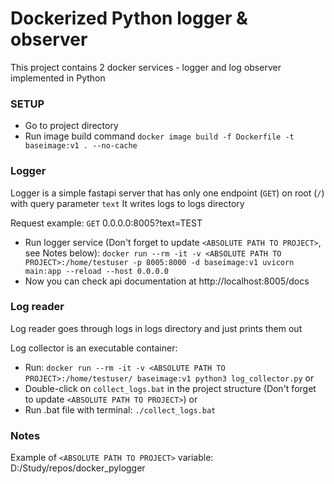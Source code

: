 # Dockerized Python logger & observer

This project contains 2 docker services - logger and log observer implemented in Python


### SETUP

  * Go to project directory
  * Run image build command
    ```docker image build -f Dockerfile -t baseimage:v1 . --no-cache```

### Logger

  Logger is a simple fastapi server that has only one endpoint (`GET`) on root (`/`) with query parameter `text`
  It writes logs to logs directory

  Request example: `GET` 0.0.0.0:8005?text=TEST

  * Run logger service (Don't forget to update `<ABSOLUTE PATH TO PROJECT>`, see Notes below):
  ```docker run --rm -it -v <ABSOLUTE PATH TO PROJECT>:/home/testuser -p 8005:8000 -d baseimage:v1 uvicorn main:app --reload --host 0.0.0.0```
  * Now you can check api documentation at http://localhost:8005/docs
  
### Log reader

  Log reader goes through logs in logs directory and just prints them out

  Log collector is an executable container:

  * Run:
  ```docker run --rm -it -v <ABSOLUTE PATH TO PROJECT>:/home/testuser/ baseimage:v1 python3 log_collector.py```
  or
  * Double-click on `collect_logs.bat` in the project structure (Don't forget to update `<ABSOLUTE PATH TO PROJECT>`)
  or
  * Run .bat file with terminal: ```./collect_logs.bat```

### Notes

Example of `<ABSOLUTE PATH TO PROJECT>` variable: D:/Study/repos/docker_pylogger